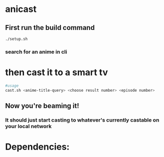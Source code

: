 # anicast

## First run the build command 
```bash
./setup.sh
```

### search for an anime in cli 

# then cast it to a smart tv

```bash
#usage
cast.sh <anime-title-query> <choose result number> <episode number>
```
## Now you're beaming it!

### It should just start casting to whatever's currently castable on your local network

# Dependencies:
